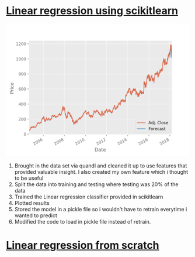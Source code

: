 [Linear regression using scikitlearn](/regression)
=================

![](regression/pic.png)

1) Brought in the data set via quandl and cleaned it up to use features that provided valuable insight. I also created my own feature which i thought to be useful
2) Split the data into training and testing where testing was 20% of the data
3) Trained the Linear regression classifier provided in scikitlearn
4) Plotted results
5) Stored the model in a pickle file so i wouldn't have to retrain everytime i wanted to predict
6) Modified the code to load in pickle file instead of retrain.

[Linear regression from scratch](/regression_from_scratch)
=================
